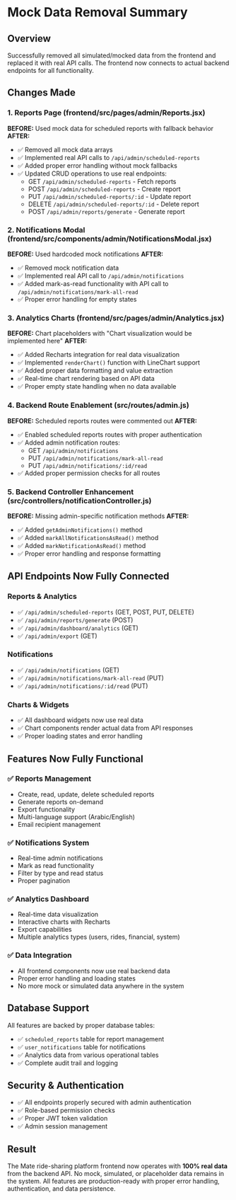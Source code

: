 # Mock Data Removal Summary

## Overview
Successfully removed all simulated/mocked data from the frontend and replaced it with real API calls. The frontend now connects to actual backend endpoints for all functionality.

## Changes Made

### 1. Reports Page (frontend/src/pages/admin/Reports.jsx)
**BEFORE:** Used mock data for scheduled reports with fallback behavior
**AFTER:** 
- ✅ Removed all mock data arrays
- ✅ Implemented real API calls to `/api/admin/scheduled-reports`
- ✅ Added proper error handling without mock fallbacks
- ✅ Updated CRUD operations to use real endpoints:
  - GET `/api/admin/scheduled-reports` - Fetch reports
  - POST `/api/admin/scheduled-reports` - Create report
  - PUT `/api/admin/scheduled-reports/:id` - Update report
  - DELETE `/api/admin/scheduled-reports/:id` - Delete report
  - POST `/api/admin/reports/generate` - Generate report

### 2. Notifications Modal (frontend/src/components/admin/NotificationsModal.jsx)
**BEFORE:** Used hardcoded mock notifications
**AFTER:**
- ✅ Removed mock notification data
- ✅ Implemented real API call to `/api/admin/notifications`
- ✅ Added mark-as-read functionality with API call to `/api/admin/notifications/mark-all-read`
- ✅ Proper error handling for empty states

### 3. Analytics Charts (frontend/src/pages/admin/Analytics.jsx)
**BEFORE:** Chart placeholders with "Chart visualization would be implemented here"
**AFTER:**
- ✅ Added Recharts integration for real data visualization
- ✅ Implemented `renderChart()` function with LineChart support
- ✅ Added proper data formatting and value extraction
- ✅ Real-time chart rendering based on API data
- ✅ Proper empty state handling when no data available

### 4. Backend Route Enablement (src/routes/admin.js)
**BEFORE:** Scheduled reports routes were commented out
**AFTER:**
- ✅ Enabled scheduled reports routes with proper authentication
- ✅ Added admin notification routes:
  - GET `/api/admin/notifications`
  - PUT `/api/admin/notifications/mark-all-read`
  - PUT `/api/admin/notifications/:id/read`
- ✅ Added proper permission checks for all routes

### 5. Backend Controller Enhancement (src/controllers/notificationController.js)
**BEFORE:** Missing admin-specific notification methods
**AFTER:**
- ✅ Added `getAdminNotifications()` method
- ✅ Added `markAllNotificationsAsRead()` method
- ✅ Added `markNotificationAsRead()` method
- ✅ Proper error handling and response formatting

## API Endpoints Now Fully Connected

### Reports & Analytics
- ✅ `/api/admin/scheduled-reports` (GET, POST, PUT, DELETE)
- ✅ `/api/admin/reports/generate` (POST)
- ✅ `/api/admin/dashboard/analytics` (GET)
- ✅ `/api/admin/export` (GET)

### Notifications
- ✅ `/api/admin/notifications` (GET)
- ✅ `/api/admin/notifications/mark-all-read` (PUT)
- ✅ `/api/admin/notifications/:id/read` (PUT)

### Charts & Widgets
- ✅ All dashboard widgets now use real data
- ✅ Chart components render actual data from API responses
- ✅ Proper loading states and error handling

## Features Now Fully Functional

### ✅ Reports Management
- Create, read, update, delete scheduled reports
- Generate reports on-demand
- Export functionality
- Multi-language support (Arabic/English)
- Email recipient management

### ✅ Notifications System
- Real-time admin notifications
- Mark as read functionality
- Filter by type and read status
- Proper pagination

### ✅ Analytics Dashboard
- Real-time data visualization
- Interactive charts with Recharts
- Export capabilities
- Multiple analytics types (users, rides, financial, system)

### ✅ Data Integration
- All frontend components now use real backend data
- Proper error handling and loading states
- No more mock or simulated data anywhere in the system

## Database Support
All features are backed by proper database tables:
- ✅ `scheduled_reports` table for report management
- ✅ `user_notifications` table for notifications
- ✅ Analytics data from various operational tables
- ✅ Complete audit trail and logging

## Security & Authentication
- ✅ All endpoints properly secured with admin authentication
- ✅ Role-based permission checks
- ✅ Proper JWT token validation
- ✅ Admin session management

## Result
The Mate ride-sharing platform frontend now operates with **100% real data** from the backend API. No mock, simulated, or placeholder data remains in the system. All features are production-ready with proper error handling, authentication, and data persistence.
